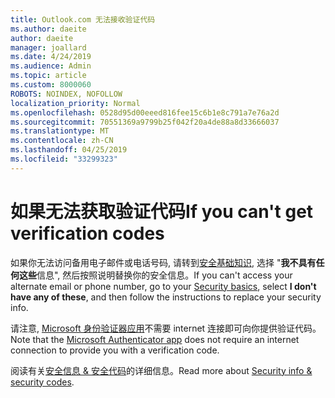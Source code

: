 ```yaml
---
title: Outlook.com 无法接收验证代码
ms.author: daeite
author: daeite
manager: joallard
ms.date: 4/24/2019
ms.audience: Admin
ms.topic: article
ms.custom: 8000060
ROBOTS: NOINDEX, NOFOLLOW
localization_priority: Normal
ms.openlocfilehash: 0528d95d00eeed816fee15c6b1e8c791a7e76a2d
ms.sourcegitcommit: 70551369a9799b25f042f20a4de88a8d33666037
ms.translationtype: MT
ms.contentlocale: zh-CN
ms.lasthandoff: 04/25/2019
ms.locfileid: "33299323"
---
```

# <a name="if-you-cant-get-verification-codes"></a><span data-ttu-id="d1d53-102">如果无法获取验证代码</span><span class="sxs-lookup"><span data-stu-id="d1d53-102">If you can't get verification codes</span></span>

<span data-ttu-id="d1d53-103">如果你无法访问备用电子邮件或电话号码, 请转到[安全基础知识](https://account.microsoft.com/security), 选择 "**我不具有任何这些**信息", 然后按照说明替换你的安全信息。</span><span class="sxs-lookup"><span data-stu-id="d1d53-103">If you can't access your alternate email or phone number, go to your [Security basics](https://account.microsoft.com/security), select **I don't have any of these**, and then follow the instructions to replace your security info.</span></span>

<span data-ttu-id="d1d53-104">请注意, [Microsoft 身份验证器应用](https://go.microsoft.com/fwlink/?linkid=2016117)不需要 internet 连接即可向你提供验证代码。</span><span class="sxs-lookup"><span data-stu-id="d1d53-104">Note that the [Microsoft Authenticator app](https://go.microsoft.com/fwlink/?linkid=2016117) does not require an internet connection to provide you with a verification code.</span></span>

<span data-ttu-id="d1d53-105">阅读有关[安全信息 & 安全代码](https://support.microsoft.com/help/12428/)的详细信息。</span><span class="sxs-lookup"><span data-stu-id="d1d53-105">Read more about [Security info & security codes](https://support.microsoft.com/help/12428/).</span></span>